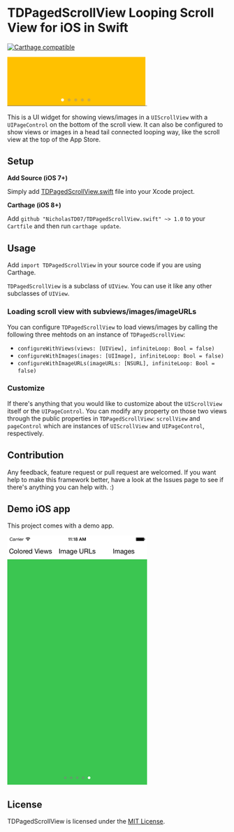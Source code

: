 # TDPagedScrollView Looping Scroll View for iOS in Swift

[![Carthage compatible](https://img.shields.io/badge/Carthage-compatible-4BC51D.svg?style=flat)](https://github.com/Carthage/Carthage)

<img src="./Graphics/showcase.gif" alt="Demo app" width="320">

This is a UI widget for showing views/images in a `UIScrollView` with a
`UIPageControl` on the bottom of the scroll view. It can also be configured to
show views or images in a head tail connected looping way, like the scroll view
at the top of the App Store.

## Setup

**Add Source (iOS 7+)**

Simply add [TDPagedScrollView.swift](./TDPagedScrollView/TDPagedScrollView.swift) file into your Xcode project.

**Carthage (iOS 8+)**

Add `github "NicholasTD07/TDPagedScrollView.swift" ~> 1.0` to your `Cartfile`
and then run `carthage update`.

## Usage

Add `import TDPagedScrollView` in your source code if you are using Carthage.

`TDPagedScrollView` is a subclass of `UIView`. You can use it like any other
subclasses of `UIView`.

### Loading scroll view with subviews/images/imageURLs

You can configure `TDPagedScrollView` to load views/images by calling the
following three mehtods on an instance of `TDPagedScrollView`:

* `configureWithViews(views: [UIView], infiniteLoop: Bool = false)`
* `configureWithImages(images: [UIImage], infiniteLoop: Bool = false)`
* `configureWithImageURLs(imageURLs: [NSURL], infiniteLoop: Bool = false)`

### Customize

If there's anything that you would like to customize about the `UIScrollView`
itself or the `UIPageControl`. You can modify any property on those two views
through the public properties in `TDPagedScrollView`: `scrollView` and
`pageControl` which are instances of `UIScrollView` and `UIPageControl`,
respectively.

## Contribution

Any feedback, feature request or pull request are welcomed. If you want help to
make this framework better, have a look at the Issues page to see if there's
anything you can help with. :)

## Demo iOS app

This project comes with a demo app.


<img src="./Graphics/demo_iOS_app.png" alt="Demo app" width="320">

## License

TDPagedScrollView is licensed under the [MIT License](./LICENSE).

